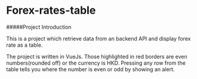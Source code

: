 # Forex-rates-table

#####Project Introduction

This is a project which retrieve data from an backend API and display forex rate as a table. 

The project is written in VueJs. Those highlighted in red borders are even numbers(rounded off) or the currency is HKD. Pressing any row from the table tells you where the number is even or odd by showing an alert.
